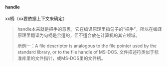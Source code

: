#### handle

xx柄（xx要依据上下文来确定）

> handle本来就是把手的意思，它在编译原理里指句子的“把手”，所以在编译原理里翻译为句柄是合适的，但不适合放在计算机的其它领域。
>
> 示例一：A file descriptor is analogous to the file pointer used by the standard library, or to the file handle of MS-DOS. 文件描述符类似于标准库里的文件指针，或MS-DOS里的文件柄。